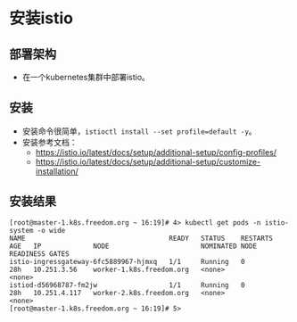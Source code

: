 # 安装istio

## 部署架构
- 在一个kubernetes集群中部署istio。

## 安装
- 安装命令很简单，`istioctl install --set profile=default -y`。
- 安装参考文档：
  - https://istio.io/latest/docs/setup/additional-setup/config-profiles/
  - https://istio.io/latest/docs/setup/additional-setup/customize-installation/

## 安装结果
```shell
[root@master-1.k8s.freedom.org ~ 16:19]# 4> kubectl get pods -n istio-system -o wide
NAME                                    READY   STATUS    RESTARTS   AGE   IP             NODE                       NOMINATED NODE   READINESS GATES
istio-ingressgateway-6fc5889967-hjmxq   1/1     Running   0          28h   10.251.3.56    worker-1.k8s.freedom.org   <none>           <none>
istiod-d56968787-fm2jw                  1/1     Running   0          28h   10.251.4.117   worker-2.k8s.freedom.org   <none>           <none>
[root@master-1.k8s.freedom.org ~ 16:19]# 5> 
```
